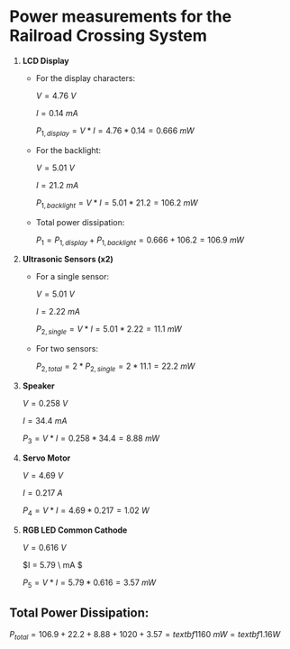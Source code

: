 # Power measurements for the Railroad Crossing System

1. __LCD Display__
   
   - For the display characters:

      $V = 4.76 \ V$
      
      $I = 0.14  \ mA$
      
      $P_{1, display} = V * I = 4.76 * 0.14 = 0.666 \ mW$

   - For the backlight:

      $V = 5.01 \ V$
      
      $I = 21.2  \ mA$
      
      $P_{1, backlight} = V * I = 5.01 * 21.2 = 106.2 \ mW$

   - Total power dissipation:

      $P_{1} = P_{1, display} + P_{1, backlight} = 0.666 + 106.2 = 106.9 \ mW$
   
3. __Ultrasonic Sensors (x2)__

   - For a single sensor:
   
      $V = 5.01 \ V$
   
      $I = 2.22 \ mA$
   
      $P_{2, single} = V * I = 5.01*2.22 = 11.1 \ mW$

   - For two sensors:

      $P_{2, total} = 2*P_{2, single} = 2 * 11.1 = 22.2 \ mW$

4. __Speaker__

   $V = 0.258 \ V$

   $I = 34.4 \ mA$

   $P_3 = V * I = 0.258 * 34.4 = 8.88 \  mW$
   
5. __Servo Motor__

   $V = 4.69 \ V$

   $I = 0.217 \ A$

   $P_4 = V * I = 4.69*0.217 = 1.02 \ W$

6. __RGB LED Common Cathode__

   $V = 0.616 \ V$
   
   $I = 5.79 \ mA $
   
   $P_5 = V * I = 5.79 * 0.616 = 3.57 \ mW$

## Total Power Dissipation:

$P_{total} = 106.9 + 22.2 + 8.88 + 1020 + 3.57 = textbf{1160 \ mW} = textbf{1.16 W}$
